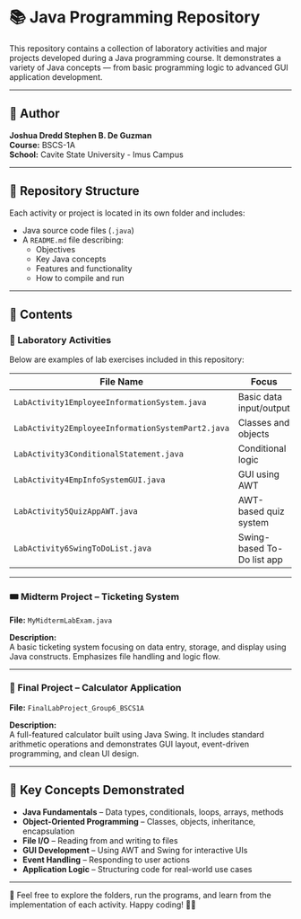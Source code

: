 # 📚 Java Programming Repository

This repository contains a collection of laboratory activities and major projects developed during a Java programming course. It demonstrates a variety of Java concepts — from basic programming logic to advanced GUI application development.

---

## 👤 Author  
**Joshua Dredd Stephen B. De Guzman**  
**Course:** BSCS-1A  
**School:** Cavite State University - Imus Campus

---


## 📁 Repository Structure

Each activity or project is located in its own folder and  includes:

- Java source code files (`.java`)
- A `README.md` file describing:
  - Objectives
  - Key Java concepts
  - Features and functionality
  - How to compile and run
 

---

## 📌 Contents
### 🧪 Laboratory Activities

Below are examples of lab exercises included in this repository:

| File Name | Focus |
|-----------|-------|
| `LabActivity1EmployeeInformationSystem.java` | Basic data input/output |
| `LabActivity2EmployeeInformationSystemPart2.java` | Classes and objects |
| `LabActivity3ConditionalStatement.java` | Conditional logic |
| `LabActivity4EmpInfoSystemGUI.java` | GUI using AWT |
| `LabActivity5QuizAppAWT.java` | AWT-based quiz system |
| `LabActivity6SwingToDoList.java` | Swing-based To-Do list app |

---
### 🎟️ Midterm Project – Ticketing System  
**File:** `MyMidtermLabExam.java` 

**Description:**  
A basic ticketing system focusing on data entry, storage, and display using Java constructs. Emphasizes file handling and logic flow.

---

### 🧮 Final Project – Calculator Application  
**File:** `FinalLabProject_Group6_BSCS1A` 

**Description:**  
A full-featured calculator built using Java Swing. It includes standard arithmetic operations and demonstrates GUI layout, event-driven programming, and clean UI design.

---

## 🧠 Key Concepts Demonstrated

- **Java Fundamentals** – Data types, conditionals, loops, arrays, methods  
- **Object-Oriented Programming** – Classes, objects, inheritance, encapsulation  
- **File I/O** – Reading from and writing to files  
- **GUI Development** – Using AWT and Swing for interactive UIs  
- **Event Handling** – Responding to user actions  
- **Application Logic** – Structuring code for real-world use cases

---

📌 Feel free to explore the folders, run the programs, and learn from the implementation of each activity. Happy coding! 👨‍💻
